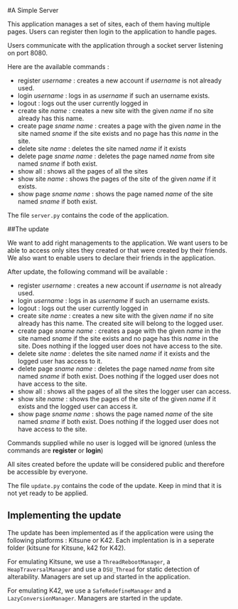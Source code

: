 #A Simple Server

This application manages a set of sites, each of them having multiple
pages. Users can register then login to the application to handle
pages.

Users communicate with the application through a socket server
listening on port 8080.

Here are the available commands :

- register _username_ : creates a new account if _username_ is not
  already used.
- login _username_ : logs in as _username_ if such an username exists.
- logout : logs out the user currently logged in
- create site _name_ : creates a new site with the given _name_ if no
  site already has this name.
- create page _sname_ _name_ : creates a page with the given _name_ in
  the site named _sname_ if the site exists and no page has this
  _name_ in the site.
- delete site _name_ : deletes the site named _name_ if it exists
- delete page _sname_ _name_ : deletes the page named _name_ from site named _sname_ if both exist.
- show all : shows all the pages of all the sites
- show site _name_ : shows the pages of the site of the given _name_ if it exists.
- show page _sname_ _name_ : shows the page named _name_ of the site named _sname_ if both exist.

The file `server.py` contains the code of the application.

##The update

We want to add right managements to the application. We want users to
be able to access only sites they created or that were created by
their friends. We also want to enable users to declare their friends
in the application.

After update, the following command will be available :

- register _username_ : creates a new account if _username_ is not
  already used.
- login _username_ : logs in as _username_ if such an username exists.
- logout : logs out the user currently logged in
- create site _name_ : creates a new site with the given _name_ if no
  site already has this name. The created site will belong to the logged user. 
- create page _sname_ _name_ : creates a page with the given _name_ in
  the site named _sname_ if the site exists and no page has this
  _name_ in the site. Does nothing if the logged user does not have access to the site.
- delete site _name_ : deletes the site named _name_ if it exists and
  the logged user has access to it.
- delete page _sname_ _name_ : deletes the page named _name_ from site
  named _sname_ if both exist. Does nothing if the logged user does
  not have access to the site.
- show all : shows all the pages of all the sites the logger user can
  access.
- show site _name_ : shows the pages of the site of the given _name_
  if it exists and the logged user can access it.
- show page _sname_ _name_ : shows the page named _name_ of the site
  named _sname_ if both exist. Does nothing if the logged user does
  not have access to the site.

Commands supplied while no user is logged will be ignored (unless the commands are __register__ or __login__)

All sites created before the update will be considered public and
therefore be accessible by everyone.

The file `update.py` contains the code of the update. Keep in mind that
it is not yet ready to be applied.


## Implementing the update

The update has been implemented as if the application were using the
following platforms : Kitsune or K42. Each implentation is in a
seperate folder (kitsune for Kitsune, k42 for K42).

For emulating Kitsune, we use a `ThreadRebootManager`, a
`HeapTraversalManager` and use a `DSU_Thread` for static detection of
alterability. Managers are set up and started in the application.

For emulating K42, we use a `SafeRedefineManager` and a
`LazyConversionManager`. Managers are started in the update.












